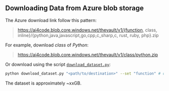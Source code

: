 ## Downloading Data from Azure blob storage

The Azure download link follow this pattern:
> https://ai4code.blob.core.windows.net/thevault/v1/{function, class, inline}/{python,java,javascript,go,cpp,c_sharp,c, rust, ruby, php}.zip

For example, download *class* of *Python*:
> https://ai4code.blob.core.windows.net/thevault/v1/class/python.zip

Or download using the script [`download_dataset.py`](./download_dataset.py):
```bash
python download_dataset.py "<path/to/destination>" --set "function" # or class/inline
```

The dataset is approximately ~xxGB.